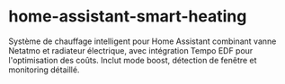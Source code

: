 # home-assistant-smart-heating
Système de chauffage intelligent pour Home Assistant combinant vanne Netatmo et radiateur électrique, avec intégration Tempo EDF pour l'optimisation des coûts. Inclut mode boost, détection de fenêtre et monitoring détaillé.
